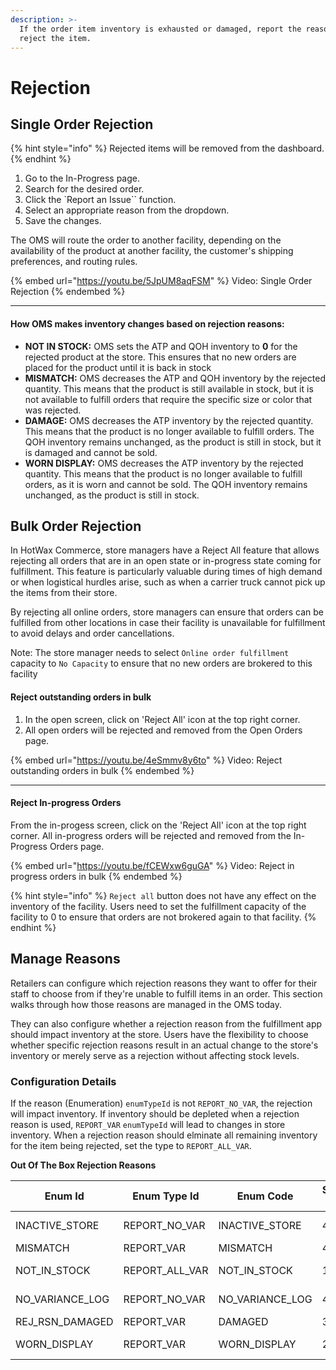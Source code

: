 ```yaml
---
description: >-
  If the order item inventory is exhausted or damaged, report the reason and
  reject the item.
---
```


# Rejection

## Single Order Rejection

{% hint style="info" %}
​Rejected items will be removed from the dashboard.
{% endhint %}

1. Go to the In-Progress page.​
2. ​Search for the desired order.
3. Click the \`​Report an Issue\`\` function.
4. Select an appropriate reason from the dropdown.
5. Save the changes.

The OMS will route the order to another facility, depending on the availability of the product at another facility, the customer's shipping preferences, and routing rules.

{% embed url="https://youtu.be/5JpUM8aqFSM" %}
Video: Single Order Rejection
{% endembed %}

***

#### How OMS makes inventory changes based on rejection reasons:

* **NOT IN STOCK:** OMS sets the ATP and QOH inventory to **0** for the rejected product at the store. This ensures that no new orders are placed for the product until it is back in stock
* **MISMATCH:** OMS decreases the ATP and QOH inventory by the rejected quantity. This means that the product is still available in stock, but it is not available to fulfill orders that require the specific size or color that was rejected.
* **DAMAGE:** OMS decreases the ATP inventory by the rejected quantity. This means that the product is no longer available to fulfill orders. The QOH inventory remains unchanged, as the product is still in stock, but it is damaged and cannot be sold.
* **WORN DISPLAY:** OMS decreases the ATP inventory by the rejected quantity. This means that the product is no longer available to fulfill orders, as it is worn and cannot be sold. The QOH inventory remains unchanged, as the product is still in stock.

## Bulk Order Rejection

In HotWax Commerce, store managers have a Reject All feature that allows rejecting all orders that are in an open state or in-progress state coming for fulfillment. This feature is particularly valuable during times of high demand or when logistical hurdles arise, such as when a carrier truck cannot pick up the items from their store.

By rejecting all online orders, store managers can ensure that orders can be fulfilled from other locations in case their facility is unavailable for fulfillment to avoid delays and order cancellations.

Note: The store manager needs to select `Online order fulfillment` capacity to `No Capacity` to ensure that no new orders are  brokered to this facility


#### Reject outstanding orders in bulk

1. In the open screen, click on 'Reject All' icon at the top right corner.
2. All open orders will be rejected and removed from the Open Orders page.​

{% embed url="https://youtu.be/4eSmmv8y6to" %}
Video: Reject outstanding orders in bulk
{% endembed %}

***

#### Reject In-progress Orders

From the in-progess screen, click on the ​'Reject All' icon at the top right corner. All in-progress orders will be rejected and removed from the In-Progress Orders page.

{% embed url="https://youtu.be/fCEWxw6guGA" %}
Video: Reject in progress orders in bulk
{% endembed %}

{% hint style="info" %}
`Reject all` button does not have any effect on the inventory of the facility. Users need to set the fulfillment capacity of the facility to 0 to ensure that orders are not brokered again to that facility.
{% endhint %}

## Manage Reasons

Retailers can configure which rejection reasons they want to offer for their staff to choose from if they're unable to fulfill items in an order. This section walks through how those reasons are managed in the OMS today.

They can also configure whether a rejection reason from the fulfillment app should impact inventory at the store. Users have the flexibility to choose whether specific rejection reasons result in an actual change to the store's inventory or merely serve as a rejection without affecting stock levels.

### Configuration Details

If the reason (Enumeration) `enumTypeId` is not `REPORT_NO_VAR`, the rejection will impact inventory. If inventory should be depleted when a rejection reason is used, `REPORT_VAR` `enumTypeId` will lead to changes in store inventory. When a rejection reason should elminate all remaining inventory for the item being rejected, set the type to `REPORT_ALL_VAR`.

**Out Of The Box Rejection Reasons**

| Enum Id           | Enum Type Id     | Enum Code         | Sequence Id | Description    | Enum Name | Sequence Num |
| ----------------- | ---------------- | ----------------- | ----------- | -------------- | --------- | ------------ |
| INACTIVE\_STORE   | REPORT\_NO\_VAR  | INACTIVE\_STORE   | 40          | Inactive store |           |              |
| MISMATCH          | REPORT\_VAR      | MISMATCH          | 40          | Mismatch       |           |              |
| NOT\_IN\_STOCK    | REPORT\_ALL\_VAR | NOT\_IN\_STOCK    | 10          | Not in Stock   |           |              |
| NO\_VARIANCE\_LOG | REPORT\_NO\_VAR  | NO\_VARIANCE\_LOG | 40          | No variance    |           |              |
| REJ\_RSN\_DAMAGED | REPORT\_VAR      | DAMAGED           | 30          | Damaged        |           |              |
| WORN\_DISPLAY     | REPORT\_VAR      | WORN\_DISPLAY     | 20          | Worn Display   |           |              |
